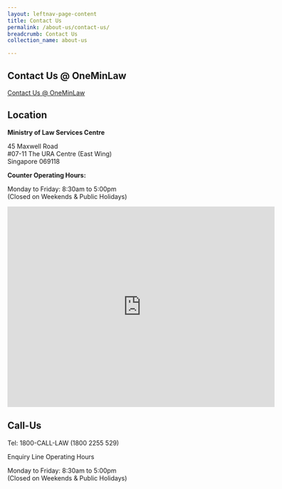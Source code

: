 ```yaml
---
layout: leftnav-page-content
title: Contact Us
permalink: /about-us/contact-us/
breadcrumb: Contact Us
collection_name: about-us

---
```


Contact Us @ OneMinLaw
---

[Contact Us @ OneMinLaw](https://www.mlaw.gov.sg/eservices/enquiry/)

Location
---

**Ministry of Law Services Centre**

45 Maxwell Road<br>
#07-11 The URA Centre (East Wing)<br>
Singapore 069118<br>

**Counter Operating Hours:**

Monday to Friday: 8:30am to 5:00pm<br>
(Closed on Weekends & Public Holidays)

<iframe src="https://www.google.com/maps/embed?pb=!1m18!1m12!1m3!1d3988.822848251594!2d103.84365931492538!3d1.2799253621522304!2m3!1f0!2f0!3f0!3m2!1i1024!2i768!4f13.1!3m3!1m2!1s0x31da190d593a26ad%3A0x59b7a80e5c764ef5!2sURA+Workers!5e0!3m2!1sen!2ssg!4v1562046377422!5m2!1sen!2ssg" width="600" height="450" frameborder="0" style="border:0" allowfullscreen></iframe><br>

Call-Us
---

Tel: 1800-CALL-LAW (1800 2255 529)

Enquiry Line Operating Hours

Monday to Friday: 8:30am to 5:00pm<br>
(Closed on Weekends & Public Holidays)
